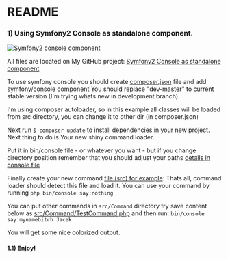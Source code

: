 README
======

### 1) Using Symfony2 Console as standalone component.
![Symfony2 console component](http://wysocki.org.pl/assets/img/sf2-console-component.png)


 All files are located on My GitHub project: [Symfony2 Console as standalone
component]


  To use symfony console you should create [composer.json] file and add
symfony/console component
  You should replace "dev-master" to current stable version (I'm trying whats
new in development branch).

I'm using composer autoloader, so in this example all classes will be
loaded from src directory, you can change it to other dir (in composer.json)

  Next run  ```$ composer update```  to install dependencies in your new project.
  Next thing to do is Your new shiny command loader.


  Put it in bin/console file - or whatever you want - but if you change
  directory position remember that you should adjust your paths [details in
console file]


  Finally create your new command [file (src) for example]:
  Thats all, command loader should detect this file and load it. You can use your command by running
  ```php bin/console say:nothing```

  You can put other commands in ```src/Command```
  directory try save content below as [src/Command/TestCommand.php] and then run:
  ```bin/console say:mynamebitch Jacek```

  You will get some nice colorized output.

  [http://wysocki.org.pl/assets/img/sf2-console-component.png]: https://www.google.com
  [Symfony2 Console as standalone component]: https://github.com/exu/symfony2-console-standalone
  [composer.json]: https://github.com/exu/symfony2-console-standalone/blob/master/composer.json
  [details in console file]: https://github.com/exu/symfony2-console-standalone/blob/master/bin/console
  [file (src) for example]: https://github.com/exu/symfony2-console-standalone/blob/master/src/Command/Test2Command.php
  [src/Command/TestCommand.php]: https://github.com/exu/symfony2-console-standalone/blob/master/src/Command/TestCommand.php


#### 1.1) Enjoy!
